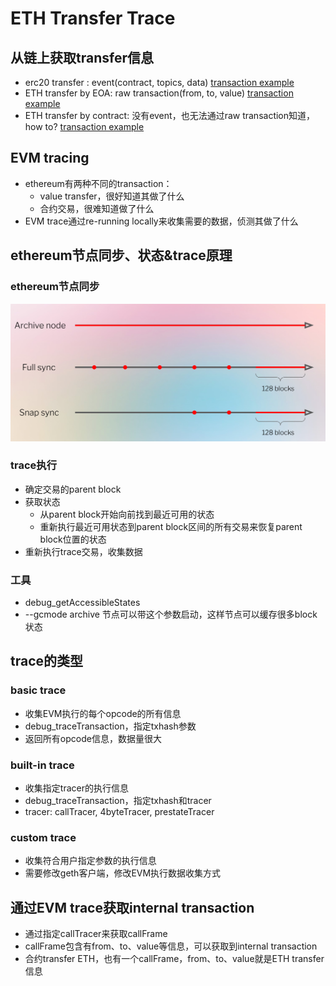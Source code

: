 # ETH Transfer Trace

## 从链上获取transfer信息
* erc20 transfer : event(contract, topics, data) [transaction example](https://etherscan.io/tx/0xba6cdf30015e7a5a9a3ccc16ac36863bd664ee19463d2bfd4fff4054e0c280f9)
* ETH transfer by EOA: raw transaction(from, to, value) [transaction example](https://etherscan.io/tx/0xc40632d9e5d7e82f1155a62e48dfb7fb8b9ec71acc5a0adb788eba5aeb3309fd)
* ETH transfer by contract: 没有event，也无法通过raw transaction知道，how to? [transaction example](https://etherscan.io/tx/0x46c65f3b696e13a2867db79273e48740c92b1a89230ba0083b8b88a39cd9b074)

## EVM tracing
* ethereum有两种不同的transaction：
  * value transfer，很好知道其做了什么
  * 合约交易，很难知道做了什么
* EVM trace通过re-running locally来收集需要的数据，侦测其做了什么

## ethereum节点同步、状态&trace原理

### ethereum节点同步
![ethereum sync](sync.png)

### trace执行
* 确定交易的parent block
* 获取状态
  * 从parent block开始向前找到最近可用的状态
  * 重新执行最近可用状态到parent block区间的所有交易来恢复parent block位置的状态
* 重新执行trace交易，收集数据

### 工具
* debug_getAccessibleStates
* --gcmode archive 节点可以带这个参数启动，这样节点可以缓存很多block状态

## trace的类型

### basic trace
* 收集EVM执行的每个opcode的所有信息
* debug_traceTransaction，指定txhash参数
* 返回所有opcode信息，数据量很大

### built-in trace
* 收集指定tracer的执行信息
* debug_traceTransaction，指定txhash和tracer
* tracer: callTracer, 4byteTracer, prestateTracer

### custom trace
* 收集符合用户指定参数的执行信息
* 需要修改geth客户端，修改EVM执行数据收集方式

## 通过EVM trace获取internal transaction
* 通过指定callTracer来获取callFrame
* callFrame包含有from、to、value等信息，可以获取到internal transaction
* 合约transfer ETH，也有一个callFrame，from、to、value就是ETH transfer信息
